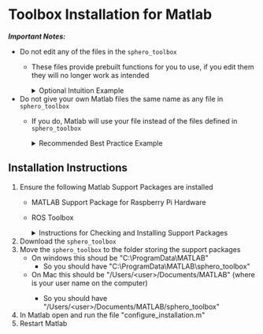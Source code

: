 # Toolbox Installation for Matlab 

***Important Notes:***
* Do not edit any of the files in the `sphero_toolbox`
    * These files provide prebuilt functions for you to use, if you edit them they will no longer work as intended
      <details>
      <summary>Optional Intuition Example</summary>
  
      We can calculate the sine of pi by using Matlab's built in ```sin``` function and running `sin(pi)`. We can also track down and modify the built in `sin` function, but if we do this and then call `sin(pi)` we will likely get a completely incorrect answer. The same would happen if you were to open and modify any of the files in `sphero_toolbox`.
      </details>
* Do not give your own Matlab files the same name as any file in `sphero_toolbox`
    * If you do, Matlab will use your file instead of the files defined in `sphero_toolbox`
      <details>
      <summary>Recommended Best Practice Example</summary>
  
      Before naming a file, check to make sure a file with that name does not already exist in Matlab's environment. We can check for the existance of a file/function called `hello_world` by running the command `which hello_world`. If any result other than "'hello_world' not found." is displayed then the file/function already exists and you should choose a different name.
      </details>

## Installation Instructions
1. Ensure the following Matlab Support Packages are installed
    * MATLAB Support Package for Raspberry Pi Hardware
    * ROS Toolbox
      <details>
      <summary>Instructions for Checking and Installing Support Packages</summary>
  
      1. In Matlab, click on the "Home" tab
      2. Click on the 3 stacked cubes icon above "Add-Ons"
      3. Search for the support package of interest
          * You will either see that it is installed, or you can click on it to install it
      </details>
2. Download the `sphero_toolbox`
3. Move the `sphero_toolbox` to the folder storing the support packages
    * On windows this shoud be "C:\ProgramData\MATLAB\"
        * So you should have "C:\ProgramData\MATLAB\sphero_toolbox"
    * On Mac this should be "/Users/<user\>/Documents/MATLAB" (where <user> is your user name on the computer)
        * So you should have "/Users/<user\>/Documents/MATLAB/sphero_toolbox"
4. In Matlab open and run the file "configure_installation.m"
5. Restart Matlab
